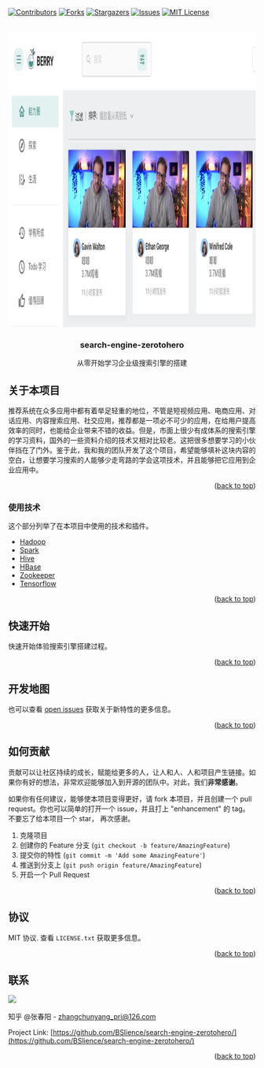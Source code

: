 <div id="top"></div>


<!-- PROJECT SHIELDS -->
<!--
*** I'm using markdown "reference style" links for readability.
*** Reference links are enclosed in brackets [ ] instead of parentheses ( ).
*** See the bottom of this document for the declaration of the reference variables
*** for contributors-url, forks-url, etc. This is an optional, concise syntax you may use.
*** https://www.markdownguide.org/basic-syntax/#reference-style-links
-->
[![Contributors][contributors-shield]][contributors-url]
[![Forks][forks-shield]][forks-url]
[![Stargazers][stars-shield]][stars-url]
[![Issues][issues-shield]][issues-url]
[![MIT License][license-shield]][license-url]



<!-- PROJECT LOGO -->
<br />
<div align="center">
  <a href="https://github.com/BSlience/search-engine-zerotohero">
    <img src="images/logo.jpg" alt="Logo" width="800" height="600">
  </a>

  <h3 align="center">search-engine-zerotohero</h3>

  <p align="center">
    从零开始学习企业级搜索引擎的搭建
    <!-- <br />
    <a href="https://github.com/othneildrew/Best-README-Template"><strong>查看文档 »</strong></a>
    <br />
    <br />
    <a href="https://github.com/othneildrew/Best-README-Template">查看例子</a>
    ·
    <a href="https://github.com/othneildrew/Best-README-Template/issues">反馈 Bug</a>
    ·
    <a href="https://github.com/othneildrew/Best-README-Template/issues">提交 Pull Request</a> -->
  </p>
</div>



<!-- TABLE OF CONTENTS -->
<!-- <details>
  <summary>Table of Contents</summary>
  <ol>
    <li>
      <a href="#about-the-project">About The Project</a>
      <ul>
        <li><a href="#built-with">Built With</a></li>
      </ul>
    </li>
    <li>
      <a href="#getting-started">Getting Started</a>
      <ul>
        <li><a href="#prerequisites">Prerequisites</a></li>
        <li><a href="#installation">Installation</a></li>
      </ul>
    </li>
    <li><a href="#usage">Usage</a></li>
    <li><a href="#roadmap">Roadmap</a></li>
    <li><a href="#contributing">Contributing</a></li>
    <li><a href="#license">License</a></li>
    <li><a href="#contact">Contact</a></li>
    <li><a href="#acknowledgments">Acknowledgments</a></li>
  </ol>
</details> -->



<!-- ABOUT THE PROJECT -->
## 关于本项目

推荐系统在众多应用中都有着举足轻重的地位，不管是短视频应用、电商应用、对话应用、内容搜索应用、社交应用，推荐都是一项必不可少的应用，在给用户提高效率的同时，也能给企业带来不错的收益。但是，市面上很少有成体系的搜索引擎的学习资料，国外的一些资料介绍的技术又相对比较老。这把很多想要学习的小伙伴挡在了门外。鉴于此，我和我的团队开发了这个项目，希望能够填补这块内容的空白，让想要学习搜索的人能够少走弯路的学会这项技术，并且能够把它应用到企业应用中。

<!-- [![Product Name Screen Shot][product-screenshot]](https://github.com/BSlience/search-engine-zerotohero) -->

<p align="right">(<a href="#top">back to top</a>)</p>



### 使用技术

这个部分列举了在本项目中使用的技术和插件。

* [Hadoop](https://hadoop.apache.org/)
* [Spark](https://spark.apache.org/)
* [Hive](https://hive.apache.org/)
* [HBase](https://hbase.apache.org/)
* [Zookeeper](https://zookeeper.apache.org/)
* [Tensorflow](https://www.tensorflow.org/)

<p align="right">(<a href="#top">back to top</a>)</p>

<!-- GETTING STARTED -->
## 快速开始

快速开始体验搜索引擎搭建过程。



<p align="right">(<a href="#top">back to top</a>)</p>


<!-- USAGE EXAMPLES -->
<!-- ## 如何使用

Use this space to show useful examples of how a project can be used. Additional screenshots, code examples and demos work well in this space. You may also link to more resources.

_For more examples, please refer to the [Documentation](https://example.com)_

<p align="right">(<a href="#top">back to top</a>)</p> -->



<!-- ROADMAP -->
## 开发地图


也可以查看 [open issues](https://github.com/BSlience/search-engine-zerotohero/issues) 获取关于新特性的更多信息。

<p align="right">(<a href="#top">back to top</a>)</p>


<!-- CONTRIBUTING -->
## 如何贡献

贡献可以让社区持续的成长，赋能给更多的人，让人和人、人和项目产生链接。如果你有好的想法，非常欢迎能够加入到开源的团队中。对此，我们**非常感谢**。

如果你有任何建议，能够使本项目变得更好，请 fork 本项目，并且创建一个 pull request。你也可以简单的打开一个 issue，并且打上 "enhancement" 的 tag。不要忘了给本项目一个 star， 再次感谢。

1. 克隆项目
2. 创建你的 Feature 分支 (`git checkout -b feature/AmazingFeature`)
3. 提交你的特性 (`git commit -m 'Add some AmazingFeature'`)
4. 推送到分支上 (`git push origin feature/AmazingFeature`)
5. 开启一个 Pull Request

<p align="right">(<a href="#top">back to top</a>)</p>



<!-- LICENSE -->
## 协议

MIT 协议. 查看 `LICENSE.txt` 获取更多信息。

<p align="right">(<a href="#top">back to top</a>)</p>


<!-- CONTACT -->
## 联系

![](images/wechat.jpg)

知乎 @张春阳 - zhangchunyang_pri@126.com

Project Link: [https://github.com/BSlience/search-engine-zerotohero/](https://github.com/BSlience/search-engine-zerotohero/)

<p align="right">(<a href="#top">back to top</a>)</p>



<!-- ACKNOWLEDGMENTS -->
<!-- ## 你可能会感兴趣

Use this space to list resources you find helpful and would like to give credit to. I've included a few of my favorites to kick things off!

* [Choose an Open Source License](https://choosealicense.com)
* [GitHub Emoji Cheat Sheet](https://www.webpagefx.com/tools/emoji-cheat-sheet)
* [Malven's Flexbox Cheatsheet](https://flexbox.malven.co/)
* [Malven's Grid Cheatsheet](https://grid.malven.co/)
* [Img Shields](https://shields.io)
* [GitHub Pages](https://pages.github.com)
* [Font Awesome](https://fontawesome.com)
* [React Icons](https://react-icons.github.io/react-icons/search)

<p align="right">(<a href="#top">back to top</a>)</p> -->



<!-- MARKDOWN LINKS & IMAGES -->
<!-- https://www.markdownguide.org/basic-syntax/#reference-style-links -->
[contributors-shield]: https://img.shields.io/github/contributors/BSlience/search-engine-zerotohero.svg?style=for-the-badge
[contributors-url]: https://github.com/BSlience/search-engine-zerotohero/graphs/contributors
[forks-shield]: https://img.shields.io/github/forks/BSlience/search-engine-zerotohero.svg?style=for-the-badge
[forks-url]: https://github.com/BSlience/search-engine-zerotohero/network/members
[stars-shield]: https://img.shields.io/github/stars/BSlience/search-engine-zerotohero.svg?style=for-the-badge
[stars-url]: https://github.com/BSlience/search-engine-zerotohero/stargazers
[issues-shield]: https://img.shields.io/github/issues/BSlience/search-engine-zerotohero.svg?style=for-the-badge
[issues-url]: https://github.com/BSlience/search-engine-zerotohero/issues
[license-shield]: https://img.shields.io/github/license/BSlience/search-engine-zerotohero.svg?style=for-the-badge
[license-url]: https://github.com/BSlience/search-engine-zerotohero/blob/master/LICENSE.txt
[product-screenshot]: images/product.jpg






